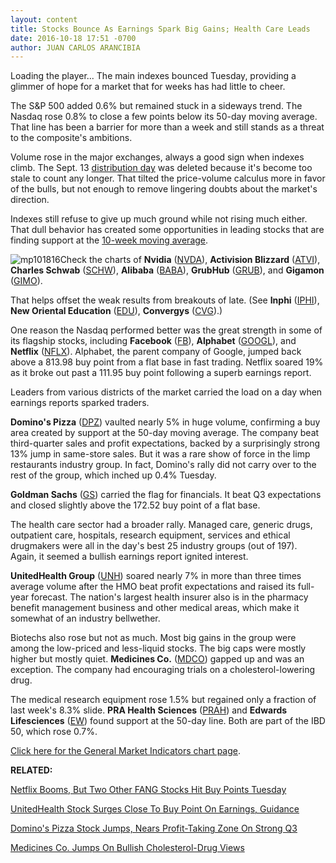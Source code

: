 ```yaml
---
layout: content
title: Stocks Bounce As Earnings Spark Big Gains; Health Care Leads
date: 2016-10-18 17:51 -0700
author: JUAN CARLOS ARANCIBIA
---
```






Loading the player...
The main indexes bounced Tuesday, providing a glimmer of hope for a market that for weeks has had little to cheer.


The S&P 500 added 0.6% but remained stuck in a sideways trend. The Nasdaq rose 0.8% to close a few points below its 50-day moving average. That line has been a barrier for more than a week and still stands as a threat to the composite's ambitions.


Volume rose in the major exchanges, always a good sign when indexes climb. The Sept. 13 [distribution day](http://education.investors.com/lesson.aspx?id=735759&sourceid=735764) was deleted because it's become too stale to count any longer. That tilted the price-volume calculus more in favor of the bulls, but not enough to remove lingering doubts about the market's direction.


Indexes still refuse to give up much ground while not rising much either. That dull behavior has created some opportunities in leading stocks that are finding support at the [10-week moving average](https://www.investors.com/how-to-invest/investors-corner/50-day-moving-average/).


![mp101816](https://www.investors.com/wp-content/uploads/2016/10/MP101816-186x300.png)Check the charts of **Nvidia** ([NVDA](https://research.investors.com/quote.aspx?symbol=NVDA)), **Activision Blizzard** ([ATVI](https://research.investors.com/quote.aspx?symbol=ATVI)), **Charles Schwab** ([SCHW](https://research.investors.com/quote.aspx?symbol=SCHW)), **Alibaba** ([BABA](https://research.investors.com/quote.aspx?symbol=BABA)), **GrubHub** ([GRUB](https://research.investors.com/quote.aspx?symbol=GRUB)), and **Gigamon** ([GIMO](https://research.investors.com/quote.aspx?symbol=GIMO)).


That helps offset the weak results from breakouts of late. (See **Inphi** ([IPHI](https://research.investors.com/quote.aspx?symbol=IPHI)), **New Oriental Education** ([EDU](https://research.investors.com/quote.aspx?symbol=EDU)), **Convergys** ([CVG](https://research.investors.com/quote.aspx?symbol=CVG)).)


One reason the Nasdaq performed better was the great strength in some of its flagship stocks, including **Facebook** ([FB](https://research.investors.com/quote.aspx?symbol=FB)), **Alphabet** ([GOOGL](https://research.investors.com/quote.aspx?symbol=GOOGL)), and **Netflix** ([NFLX](https://research.investors.com/quote.aspx?symbol=NFLX)). Alphabet, the parent company of Google, jumped back above a 813.98 buy point from a flat base in fast trading. Netflix soared 19% as it broke out past a 111.95 buy point following a superb earnings report.


Leaders from various districts of the market carried the load on a day when earnings reports sparked traders.


**Domino's Pizza** ([DPZ](https://research.investors.com/quote.aspx?symbol=DPZ)) vaulted nearly 5% in huge volume, confirming a buy area created by support at the 50-day moving average. The company beat third-quarter sales and profit expectations, backed by a surprisingly strong 13% jump in same-store sales. But it was a rare show of force in the limp restaurants industry group. In fact, Domino's rally did not carry over to the rest of the group, which inched up 0.4% Tuesday.


 **Goldman Sachs** ([GS](https://research.investors.com/quote.aspx?symbol=GS)) carried the flag for financials. It beat Q3 expectations and closed slightly above the 172.52 buy point of a flat base.


The health care sector had a broader rally. Managed care, generic drugs, outpatient care, hospitals, research equipment, services and ethical drugmakers were all in the day's best 25 industry groups (out of 197). Again, it seemed a bullish earnings report ignited interest.


 **UnitedHealth Group** ([UNH](https://research.investors.com/quote.aspx?symbol=UNH)) soared nearly 7% in more than three times average volume after the HMO beat profit expectations and raised its full-year forecast. The nation's largest health insurer also is in the pharmacy benefit management business and other medical areas, which make it somewhat of an industry bellwether.


Biotechs also rose but not as much. Most big gains in the group were among the low-priced and less-liquid stocks. The big caps were mostly higher but mostly quiet. **Medicines Co.** ([MDCO](https://research.investors.com/quote.aspx?symbol=MDCO)) gapped up and was an exception. The company had encouraging trials on a cholesterol-lowering drug.


The medical research equipment rose 1.5% but regained only a fraction of last week's 8.3% slide. **PRA Health Sciences** ([PRAH](https://research.investors.com/quote.aspx?symbol=PRAH)) and **Edwards Lifesciences** ([EW](https://research.investors.com/quote.aspx?symbol=EW)) found support at the 50-day line. Both are part of the IBD 50, which rose 0.7%.


[Click here for the General Market Indicators chart page](https://www.investors.com/wp-content/uploads/2016/10/IBD1810152825GMI.pdf).


**RELATED:**


[Netflix Booms, But Two Other FANG Stocks Hit Buy Points Tuesday](https://www.investors.com/news/technology/netflix-booms-and-two-other-fang-stocks-hit-buy-points/)


[UnitedHealth Stock Surges Close To Buy Point On Earnings, Guidance](https://www.investors.com/news/unitedhealth-aces-earnings-checkup-ups-guidance/)


[Domino's Pizza Stock Jumps, Nears Profit-Taking Zone On Strong Q3](https://www.investors.com/news/dominos-pizza/)


[Medicines Co. Jumps On Bullish Cholesterol-Drug Views](https://www.investors.com/news/technology/medicines-co-flirts-with-buy-point-on-bullish-cholesterol-drug-views/)




